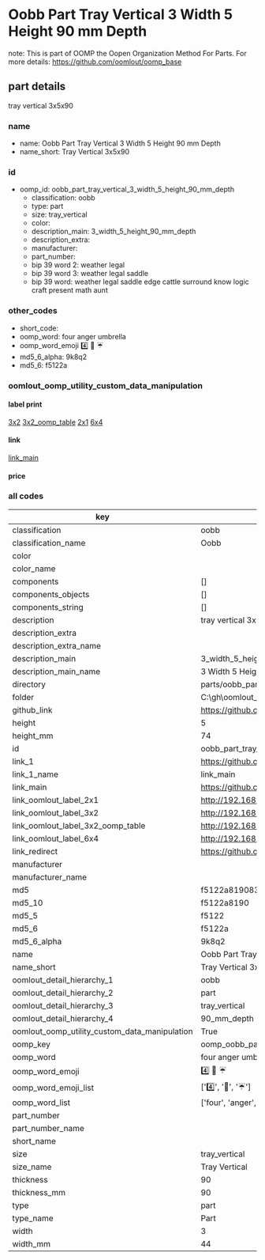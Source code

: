 # Oobb Part Tray Vertical 3 Width 5 Height 90 mm Depth  

note: This is part of OOMP the Oopen Organization Method For Parts. For more details: https://github.com/oomlout/oomp_base

##  part details
  



tray vertical 3x5x90



### name
* name: Oobb Part Tray Vertical 3 Width 5 Height 90 mm Depth
* name_short: Tray Vertical 3x5x90 
### id
* oomp_id: oobb_part_tray_vertical_3_width_5_height_90_mm_depth
  * classification: oobb
  * type: part
  * size: tray_vertical
  * color: 
  * description_main: 3_width_5_height_90_mm_depth
  * description_extra: 
  * manufacturer: 
  * part_number: 
  * bip 39 word 2: weather legal
  * bip 39 word 3: weather legal saddle
  * bip 39 word: weather legal saddle edge cattle surround know logic craft present math aunt

### other_codes
* short_code: 
* oomp_word: four anger umbrella
* oomp_word_emoji :four: :anger: :umbrella:
* md5_6_alpha: 9k8q2
* md5_6: f5122a






### oomlout_oomp_utility_custom_data_manipulation
#### label print
[3x2](http://192.168.1.245:1112/?label=oomp%209k8q2)
[3x2_oomp_table](http://192.168.1.108:1112/?label=oomp%209k8q2)
[2x1](http://192.168.1.242:1112/?label=oomp%209k8q2)
[6x4](http://192.168.1.55:1112/?label=oomp%209k8q2)    

#### link

[link_main](https://github.com/oomlout/oomlout_oobb_version_4_generated_parts/tree/main/navigation_oomp/oobb/part/tray_vertical/3_width_5_height_90_mm_depth/part)                              

#### price







### all codes 
| key | value |  
| --- | --- |  
| classification | oobb |  
| classification_name | Oobb |  
| color |  |  
| color_name |  |  
| components | [] |  
| components_objects | [] |  
| components_string | [] |  
| description | tray vertical 3x5x90 |  
| description_extra |  |  
| description_extra_name |  |  
| description_main | 3_width_5_height_90_mm_depth |  
| description_main_name | 3 Width 5 Height 90 mm Depth |  
| directory | parts/oobb_part_tray_vertical_3_width_5_height_90_mm_depth |  
| folder | C:\gh\oomlout_oobb_version_4_generated_parts\parts\oobb_part_tray_vertical_3_width_5_height_90_mm_depth |  
| github_link | https://github.com/oomlout/oomlout_oomp_part_src/tree/main/parts/oobb_part_tray_vertical_3_width_5_height_90_mm_depth |  
| height | 5 |  
| height_mm | 74 |  
| id | oobb_part_tray_vertical_3_width_5_height_90_mm_depth |  
| link_1 | https://github.com/oomlout/oomlout_oobb_version_4_generated_parts/tree/main/navigation_oomp/oobb/part/tray_vertical/3_width_5_height_90_mm_depth/part |  
| link_1_name | link_main |  
| link_main | https://github.com/oomlout/oomlout_oobb_version_4_generated_parts/tree/main/navigation_oomp/oobb/part/tray_vertical/3_width_5_height_90_mm_depth/part |  
| link_oomlout_label_2x1 | http://192.168.1.242:1112/?label=oomp%209k8q2 |  
| link_oomlout_label_3x2 | http://192.168.1.245:1112/?label=oomp%209k8q2 |  
| link_oomlout_label_3x2_oomp_table | http://192.168.1.108:1112/?label=oomp%209k8q2 |  
| link_oomlout_label_6x4 | http://192.168.1.55:1112/?label=oomp%209k8q2 |  
| link_redirect | https://github.com/oomlout/oomlout_oobb_version_4_generated_parts/tree/main/parts/oobb_tray_vertical_03_05_90 |  
| manufacturer |  |  
| manufacturer_name |  |  
| md5 | f5122a8190838f7f6a1224657b9fdfc5 |  
| md5_10 | f5122a8190 |  
| md5_5 | f5122 |  
| md5_6 | f5122a |  
| md5_6_alpha | 9k8q2 |  
| name | Oobb Part Tray Vertical 3 Width 5 Height 90 mm Depth |  
| name_short | Tray Vertical 3x5x90  |  
| oomlout_detail_hierarchy_1 | oobb |  
| oomlout_detail_hierarchy_2 | part |  
| oomlout_detail_hierarchy_3 | tray_vertical |  
| oomlout_detail_hierarchy_4 | 90_mm_depth |  
| oomlout_oomp_utility_custom_data_manipulation | True |  
| oomp_key | oomp_oobb_part_tray_vertical_3_width_5_height_90_mm_depth |  
| oomp_word | four anger umbrella |  
| oomp_word_emoji | :four: :anger: :umbrella: |  
| oomp_word_emoji_list | [':four:', ':anger:', ':umbrella:'] |  
| oomp_word_list | ['four', 'anger', 'umbrella'] |  
| part_number |  |  
| part_number_name |  |  
| short_name |  |  
| size | tray_vertical |  
| size_name | Tray Vertical |  
| thickness | 90 |  
| thickness_mm | 90 |  
| type | part |  
| type_name | Part |  
| width | 3 |  
| width_mm | 44 |  
